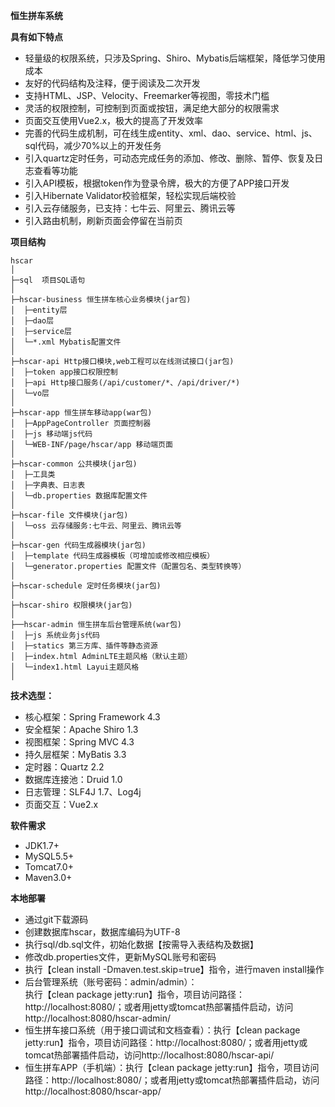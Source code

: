 **恒生拼车系统** 


**具有如下特点** 
- 轻量级的权限系统，只涉及Spring、Shiro、Mybatis后端框架，降低学习使用成本
- 友好的代码结构及注释，便于阅读及二次开发
- 支持HTML、JSP、Velocity、Freemarker等视图，零技术门槛
- 灵活的权限控制，可控制到页面或按钮，满足绝大部分的权限需求
- 页面交互使用Vue2.x，极大的提高了开发效率
- 完善的代码生成机制，可在线生成entity、xml、dao、service、html、js、sql代码，减少70%以上的开发任务
- 引入quartz定时任务，可动态完成任务的添加、修改、删除、暂停、恢复及日志查看等功能
- 引入API模板，根据token作为登录令牌，极大的方便了APP接口开发
- 引入Hibernate Validator校验框架，轻松实现后端校验
- 引入云存储服务，已支持：七牛云、阿里云、腾讯云等
- 引入路由机制，刷新页面会停留在当前页


**项目结构** 
```
hscar
│
├─sql  项目SQL语句
│
├─hscar-business 恒生拼车核心业务模块(jar包)
│  ├─entity层
│  ├─dao层
│  ├─service层
│  └─*.xml Mybatis配置文件
│
├─hscar-api Http接口模块,web工程可以在线测试接口(jar包)
│  ├─token app接口权限控制
│  ├─api Http接口服务(/api/customer/*、/api/driver/*)
│  └─vo层
│
├─hscar-app 恒生拼车移动app(war包)
│  ├─AppPageController 页面控制器
│  ├─js 移动端js代码
│  └─WEB-INF/page/hscar/app 移动端页面
│
├─hscar-common 公共模块(jar包)
│  ├─工具类
│  ├─字典表、日志表
│  └─db.properties 数据库配置文件
│
├─hscar-file 文件模块(jar包)
│  └─oss 云存储服务:七牛云、阿里云、腾讯云等
│ 
├─hscar-gen 代码生成器模块(jar包)
│  ├─template 代码生成器模板（可增加或修改相应模板）
│  └─generator.properties 配置文件（配置包名、类型转换等）
│ 
├─hscar-schedule 定时任务模块(jar包)
│
├─hscar-shiro 权限模块(jar包)
│ 
├──hscar-admin 恒生拼车后台管理系统(war包)
│  ├─js 系统业务js代码
│  ├─statics 第三方库、插件等静态资源
│  ├─index.html AdminLTE主题风格（默认主题）
│  └─index1.html Layui主题风格
│
```


 **技术选型：** 
- 核心框架：Spring Framework 4.3
- 安全框架：Apache Shiro 1.3
- 视图框架：Spring MVC 4.3
- 持久层框架：MyBatis 3.3
- 定时器：Quartz 2.2
- 数据库连接池：Druid 1.0
- 日志管理：SLF4J 1.7、Log4j
- 页面交互：Vue2.x


 **软件需求** 
- JDK1.7+
- MySQL5.5+
- Tomcat7.0+
- Maven3.0+


 **本地部署**
- 通过git下载源码
- 创建数据库hscar，数据库编码为UTF-8
- 执行sql/db.sql文件，初始化数据【按需导入表结构及数据】
- 修改db.properties文件，更新MySQL账号和密码
- 执行【clean install -Dmaven.test.skip=true】指令，进行maven install操作
- 后台管理系统（账号密码：admin/admin）：  
执行【clean package jetty:run】指令，项目访问路径：http://localhost:8080/；或者用jetty或tomcat热部署插件启动，访问http://localhost:8080/hscar-admin/
- 恒生拼车接口系统（用于接口调试和文档查看）：执行【clean package jetty:run】指令，项目访问路径：http://localhost:8080/；或者用jetty或tomcat热部署插件启动，访问http://localhost:8080/hscar-api/
- 恒生拼车APP（手机端）：执行【clean package jetty:run】指令，项目访问路径：http://localhost:8080/；或者用jetty或tomcat热部署插件启动，访问http://localhost:8080/hscar-app/
